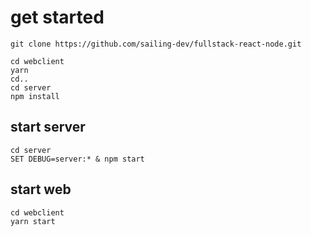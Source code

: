 # get started

```
git clone https://github.com/sailing-dev/fullstack-react-node.git

cd webclient
yarn
cd..
cd server
npm install
```

## start server
```
cd server
SET DEBUG=server:* & npm start
```

## start web
```
cd webclient
yarn start
```
